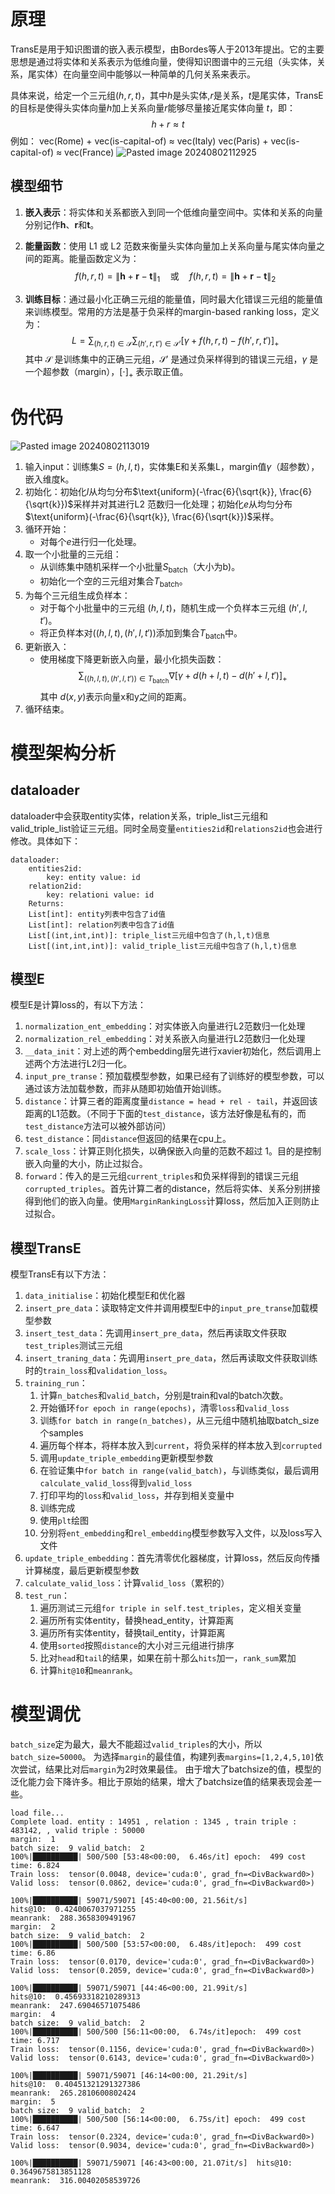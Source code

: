 # 原理
TransE是用于知识图谱的嵌入表示模型，由Bordes等人于2013年提出。它的主要思想是通过将实体和关系表示为低维向量，使得知识图谱中的三元组（头实体，关系，尾实体）在向量空间中能够以一种简单的几何关系来表示。

具体来说，给定一个三元组$(h, r, t)$，其中$h$是头实体,$r$是关系，$t$是尾实体，TransE的目标是使得头实体向量$h$加上关系向量$r$能够尽量接近尾实体向量 $t$，即：$$h+r\approx t$$例如：
	vec(Rome) + vec(is-capital-of) ≈ vec(Italy)
	vec(Paris) + vec(is-capital-of) ≈ vec(France)
![Pasted image 20240802112925](https://cyan-1305222096.cos.ap-nanjing.myqcloud.com/Pasted%20image%2020240802112925.png)
## 模型细节

1. **嵌入表示**：将实体和关系都嵌入到同一个低维向量空间中。实体和关系的向量分别记作$\mathbf{h}$、$\mathbf{r}$和$\mathbf{t}$。

2. **能量函数**：使用 L1 或 L2 范数来衡量头实体向量加上关系向量与尾实体向量之间的距离。能量函数定义为：$$f(h, r, t) = \|\mathbf{h} + \mathbf{r} - \mathbf{t}\|_1 \quad \text{或} \quad f(h, r, t) = \|\mathbf{h} + \mathbf{r} - \mathbf{t}\|_2$$
3. **训练目标**：通过最小化正确三元组的能量值，同时最大化错误三元组的能量值来训练模型。常用的方法是基于负采样的margin-based ranking loss，定义为：
$$L = \sum_{(h, r, t) \in \mathcal{S}} \sum_{(h', r, t') \in \mathcal{S'}} \left[ \gamma + f(h, r, t) - f(h', r, t') \right]_+$$
其中 $\mathcal{S}$ 是训练集中的正确三元组，$\mathcal{S'}$ 是通过负采样得到的错误三元组，$\gamma$ 是一个超参数（margin），$[\cdot]_+$ 表示取正值。
# 伪代码
![Pasted image 20240802113019](https://cyan-1305222096.cos.ap-nanjing.myqcloud.com/Pasted%20image%2020240802113019.png)
1. 输入input：训练集$S={(h,l,t)}$，实体集E和关系集L，margin值$\gamma$（超参数），嵌入维度k。
2. 初始化：初始化$l$从均匀分布$\text{uniform}(-\frac{6}{\sqrt{k}}, \frac{6}{\sqrt{k}})$采样并对其进行L2 范数归一化处理；初始化$e$从均匀分布$\text{uniform}(-\frac{6}{\sqrt{k}}, \frac{6}{\sqrt{k}})$采样。
3. 循环开始：
	-  对每个$e$进行归一化处理。
4. 取一个小批量的三元组：
	- 从训练集中随机采样一个小批量$S_{\text{batch}}$（大小为b)。
	- 初始化一个空的三元组对集合$T_{\text{batch}}$。
5. 为每个三元组生成负样本：
	- 对于每个小批量中的三元组 $(h, l, t)$，随机生成一个负样本三元组 $(h', l, t')$。
	- 将正负样本对$((h, l, t), (h', l, t'))$添加到集合$T_{\text{batch}}$中。
6. 更新嵌入：
	- 使用梯度下降更新嵌入向量，最小化损失函数：$$\sum_{((h, l, t), (h',l, t')) \in T_{\text{batch}}} \nabla \left[ \gamma + d(h + l, t) - d(h' + l, t') \right]_+$$其中 $d(x, y)$表示向量x和y之间的距离。
7. 循环结束。
# 模型架构分析
## dataloader
dataloader中会获取entity实体，relation关系，triple_list三元组和valid_triple_list验证三元组。同时全局变量`entities2id`和`relations2id`也会进行修改。具体如下：
```
dataloader:
	entities2id:
		key: entity value: id
	relation2id:
		key: relationi value: id
	Returns:
	List[int]: entity列表中包含了id值
	List[int]: relation列表中包含了id值
	List[(int,int,int)]: triple_list三元组中包含了(h,l,t)信息
	List[(int,int,int)]: valid_triple_list三元组中包含了(h,l,t)信息	
```
## 模型E
模型E是计算loss的，有以下方法：
1. `normalization_ent_embedding`：对实体嵌入向量进行L2范数归一化处理
2. `normalization_rel_embedding`：对关系嵌入向量进行L2范数归一化处理
3. `__data_init`：对上述的两个embedding层先进行xavier初始化，然后调用上述两个方法进行L2归一化。
4. `input_pre_transe`：预加载模型参数，如果已经有了训练好的模型参数，可以通过该方法加载参数，而非从随即初始值开始训练。
5. `distance`：计算三者的距离度量`distance = head + rel - tail`，并返回该距离的L1范数。（不同于下面的`test_distance`，该方法好像是私有的，而`test_distance`方法可以被外部访问）
6. `test_distance`：同`distance`但返回的结果在cpu上。
7. `scale_loss`：计算正则化损失，以确保嵌入向量的范数不超过 1。目的是控制嵌入向量的大小，防止过拟合。
8. `forward`：传入的是三元组`current_triples`和负采样得到的错误三元组`corrupted_triples`。首先计算二者的distance，然后将实体、关系分别拼接得到他们的嵌入向量。使用`MarginRankingLoss`计算loss，然后加入正则防止过拟合。
## 模型TransE
模型TransE有以下方法：
1. `data_initialise`：初始化模型E和优化器
2. `insert_pre_data`：读取特定文件并调用模型E中的`input_pre_transe`加载模型参数
3. `insert_test_data`：先调用`insert_pre_data`，然后再读取文件获取`test_triples`测试三元组
4. `insert_traning_data`：先调用`insert_pre_data`，然后再读取文件获取训练时的`train_loss`和`validation_loss`。
5. `training_run`：
	1. 计算`n_batches`和`valid_batch`，分别是train和val的batch次数。
	2. 开始循环`for epoch in range(epochs)`，清零`loss`和`valid_loss`
	3. 训练`for batch in range(n_batches)`，从三元组中随机抽取batch_size个samples
	4. 遍历每个样本，将样本放入到`current`，将负采样的样本放入到`corrupted`
	5. 调用`update_triple_embedding`更新模型参数
	6. 在验证集中`for batch in range(valid_batch)`，与训练类似，最后调用`calculate_valid_loss`得到`valid_loss`
	7. 打印平均的`loss`和`valid_loss`，并存到相关变量中
	8. 训练完成
	9. 使用`plt`绘图
	10. 分别将`ent_embedding`和`rel_embedding`模型参数写入文件，以及loss写入文件
6. `update_triple_embedding`：首先清零优化器梯度，计算loss，然后反向传播计算梯度，最后更新模型参数
7. `calculate_valid_loss`：计算`valid_loss`（累积的）
8. `test_run`：
	1. 遍历测试三元组`for triple in self.test_triples`，定义相关变量
	2. 遍历所有实体entity，替换head_entity，计算距离
	3. 遍历所有实体entity，替换tail_entity，计算距离
	4. 使用`sorted`按照`distance`的大小对三元组进行排序
	5. 比对`head`和`tail`的结果，如果在前十那么`hits`加一，`rank_sum`累加
	6. 计算`hit@10`和`meanrank`。
# 模型调优
`batch_size`定为最大，最大不能超过`valid_triples`的大小，所以`batch_size=50000`。
为选择`margin`的最佳值，构建列表`margins=[1,2,4,5,10]`依次尝试，结果比对后`margin`为2时效果最佳。
由于增大了batchsize的值，模型的泛化能力会下降许多。相比于原始的结果，增大了batchsize值的结果表现会差一些。
```
load file...
Complete load. entity : 14951 , relation : 1345 , train triple : 483142, , valid triple : 50000
margin:  1
batch size:  9 valid_batch:  2
100%|██████████| 500/500 [53:48<00:00,  6.46s/it] epoch:  499 cost time: 6.824
Train loss:  tensor(0.0048, device='cuda:0', grad_fn=<DivBackward0>) Valid loss:  tensor(0.0862, device='cuda:0', grad_fn=<DivBackward0>)

100%|██████████| 59071/59071 [45:40<00:00, 21.56it/s]  
hits@10:  0.4240067037971255
meanrank:  288.3658309491967
margin:  2
batch size:  9 valid_batch:  2
100%|██████████| 500/500 [53:57<00:00,  6.48s/it]epoch:  499 cost time: 6.86
Train loss:  tensor(0.0170, device='cuda:0', grad_fn=<DivBackward0>) Valid loss:  tensor(0.2059, device='cuda:0', grad_fn=<DivBackward0>)

100%|██████████| 59071/59071 [44:46<00:00, 21.99it/s]  
hits@10:  0.45693318210289313
meanrank:  247.69046571075486
margin:  4
batch size:  9 valid_batch:  2
100%|██████████| 500/500 [56:11<00:00,  6.74s/it]epoch:  499 cost time: 6.717
Train loss:  tensor(0.1156, device='cuda:0', grad_fn=<DivBackward0>) Valid loss:  tensor(0.6143, device='cuda:0', grad_fn=<DivBackward0>)

100%|██████████| 59071/59071 [46:14<00:00, 21.29it/s]  
hits@10:  0.40451321291327386
meanrank:  265.2810600802424
margin:  5
batch size:  9 valid_batch:  2
100%|██████████| 500/500 [56:14<00:00,  6.75s/it] epoch:  499 cost time: 6.647
Train loss:  tensor(0.2324, device='cuda:0', grad_fn=<DivBackward0>) Valid loss:  tensor(0.9034, device='cuda:0', grad_fn=<DivBackward0>)

100%|██████████| 59071/59071 [46:43<00:00, 21.07it/s]  hits@10:  0.3649675813851128
meanrank:  316.00402058539726
```


